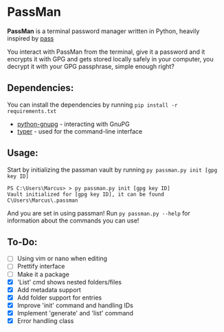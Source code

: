 # PassMan
**PassMan** is a terminal password manager written in Python, heavily inspired by [pass](https://www.passwordstore.org/)

You interact with PassMan from the terminal, give it a password and it encrypts it with GPG and gets stored locally safely in your computer, you decrypt it with your GPG passphrase, simple enough right?

## Dependencies:
You can install the dependencies by running `pip install -r requirements.txt`
- [python-gnupg](https://docs.red-dove.com/python-gnupg/) - interacting with GnuPG
- [typer](https://typer.tiangolo.com/) - used for the command-line interface

## Usage:
Start by initializing the passman vault by running `py passman.py init [gpg key ID]`
```
PS C:\Users\Marcus> > py passman.py init [gpg key ID]
Vault initialized for [gpg key ID], it can be found C\Users\Marcus\.passman
```

And you are set in using passman! Run `py passman.py --help` for information 
about the commands you can use!


## To-Do:
- [ ] Using vim or nano when editing
- [ ] Prettify interface
- [ ] Make it a package
- [x] 'List' cmd shows nested folders/files
- [x] Add metadata support
- [x] Add folder support for entries
- [x] Improve 'init' command and handling IDs
- [x] Implement 'generate' and 'list' command
- [x] Error handling class